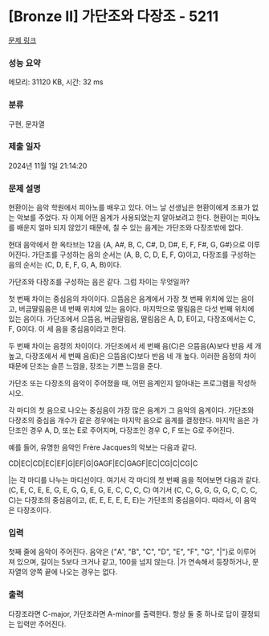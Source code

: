 # [Bronze II] 가단조와 다장조 - 5211 

[문제 링크](https://www.acmicpc.net/problem/5211) 

### 성능 요약

메모리: 31120 KB, 시간: 32 ms

### 분류

구현, 문자열

### 제출 일자

2024년 11월 1일 21:14:20

### 문제 설명

<p>현환이는 음악 학원에서 피아노를 배우고 있다. 어느 날 선생님은 현환이에게 조표가 없는 악보를 주었다. 자 이제 어떤 음계가 사용되었는지 알아보려고 한다. 현환이는 피아노를 배운지 얼마 되지 않았기 때문에, 칠 수 있는 음계는 가단조와 다장조밖에 없다.</p>

<p>현대 음악에서 한 옥타브는 12음 {A, A#, B, C, C#, D, D#, E, F, F#, G, G#}으로 이루어진다. 가단조를 구성하는 음의 순서는 (A, B, C, D, E, F, G)이고, 다장조를 구성하는 음의 순서는 (C, D, E, F, G, A, B)이다.</p>

<p>가단조와 다장조를 구성하는 음은 같다. 그럼 차이는 무엇일까?</p>

<p>첫 번째 차이는 중심음의 차이이다. 으뜸음은 음계에서 가장 첫 번째 위치에 있는 음이고, 버금딸림음은 네 번째 위치에 있는 음이다. 마지막으로 딸림음은 다섯 번째 위치에 있는 음이다. 가단조에서 으뜸음, 버금딸림음, 딸림음은 A, D, E이고, 다장조에서는 C, F, G이다. 이 세 음을 중심음이라고 한다.</p>

<p>두 번째 차이는 음정의 차이이다. 가단조에서 세 번째 음(C)은 으뜸음(A)보다 반음 세 개 높고, 다장조에서 세 번째 음(E)은 으뜸음(C)보다 반음 네 개 높다. 이러한 음정의 차이때문에 단조는 슬픈 느낌을, 장조는 기쁜 느낌을 준다.</p>

<p>가단조 또는 다장조의 음악이 주어졌을 때, 어떤 음계인지 알아내는 프로그램을 작성하시오.</p>

<p>각 마디의 첫 음으로 나오는 중심음이 가장 많은 음계가 그 음악의 음계이다. 가단조와 다장조의 중심음 개수가 같은 경우에는 마지막 음으로 음계를 결정한다. 마지막 음은 가단조인 경우 A, D, 또는 E로 주어지며, 다장조인 경우 C, F 또는 G로 주어진다.</p>

<p>예를 들어, 유명한 음악인 Frère Jacques의 악보는 다음과 같다.</p>

<p>CD|EC|CD|EC|EF|G|EF|G|GAGF|EC|GAGF|EC|CG|C|CG|C</p>

<p>|는 각 마디를 나누는 마디선이다. 여기서 각 마디의 첫 번째 음을 적어보면 다음과 같다. (C, E, C, E, E, G, E, G, G, E, G, E, C, C, C, C) 여기서 (C, C, G, G, G, G, C, C, C, C)는 다장조의 중심음이고, (E, E, E, E, E, E)는 가단조의 중심음이다. 따라서, 이 음악은 다장조이다.</p>

### 입력 

 <p>첫째 줄에 음악이 주어진다. 음악은 {"A", "B", "C", "D", "E", "F", "G", "|"}로 이루어져 있으며, 길이는 5보다 크거나 같고, 100을 넘지 않는다. |가 연속해서 등장하거나, 문자열의 양쪽 끝에 나오는 경우는 없다.</p>

### 출력 

 <p>다장조라면 C-major, 가단조라면 A-minor를 출력한다. 항상 둘 중 하나로 답이 결정되는 입력만 주어진다.</p>

